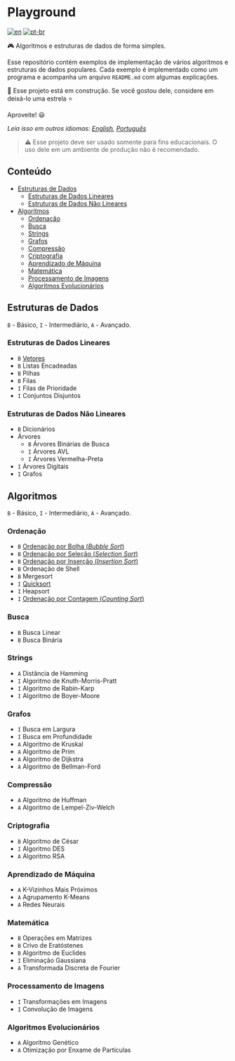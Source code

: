 # Playground

[![en](https://img.shields.io/badge/lang-en-red.svg)](./README.md) [![pt-br](https://img.shields.io/badge/lang-pt--br-green.svg)](README.pt-br.md)

:video_game: Algoritmos e estruturas de dados de forma simples.

Esse repositório contém exemplos de implementação de vários algoritmos e
estruturas de dados populares. Cada exemplo é implementado como um programa e
acompanha um arquivo `README.md` com algumas explicações.

:hammer: Esse projeto está em construção. Se você gostou dele, considere em
deixá-lo uma estrela :star:

Aproveite! :smiley:

_Leia isso em outros idiomas: [English](README.md), [Português](README.pt-br.md)_

> ⚠️ Esse projeto deve ser usado somente para fins educacionais. O uso dele em
um ambiente de produção não é recomendado.

## Conteúdo

- [Estruturas de Dados](#estruturas-de-dados)
  - [Estruturas de Dados Lineares](#estruturas-de-dados-lineares)
  - [Estruturas de Dados Não Lineares](#estruturas-de-dados-não-lineares)
- [Algoritmos](#algoritmos)
  - [Ordenação](#ordenação)
  - [Busca](#busca)
  - [Strings](#strings)
  - [Grafos](#grafos)
  - [Compressão](#compressão)
  - [Criptografia](#criptografia)
  - [Aprendizado de Máquina](#aprendizado-de-máquina)
  - [Matemática](#matemática)
  - [Processamento de Imagens](#processamento-de-imagens)
  - [Algoritmos Evolucionários](#algoritmos-evolucionários)

## Estruturas de Dados

`B` - Básico, `I` - Intermediário, `A` - Avançado.

### Estruturas de Dados Lineares

- `B` [Vetores](data-structures/vector/README.pt-br.md)
- `B` Listas Encadeadas
- `B` Pilhas
- `B` Filas
- `I` Filas de Prioridade
- `I` Conjuntos Disjuntos

### Estruturas de Dados Não Lineares

- `B` Dicionários
- Árvores
    - `B` Árvores Binárias de Busca
    - `I` Árvores AVL
    - `I` Árvores Vermelha-Preta
- `I` Árvores Digitais
- `I` Grafos

## Algoritmos

`B` - Básico, `I` - Intermediário, `A` - Avançado.

### Ordenação

- `B` [Ordenação por Bolha (_Bubble Sort_)](sorting/bubble-sort/README.pt-br.md)
- `B` [Ordenação por Seleção (_Selection Sort_)](sorting/selection-sort/README.pt-br.md)
- `B` [Ordenação por Inserção (_Insertion Sort_)](sorting/insertion-sort/README.pt-br.md)
- `B` Ordenação de Shell
- `B` Mergesort
- `I` [Quicksort](sorting/quicksort/README.pt-br.md)
- `I` Heapsort
- `I` [Ordenação por Contagem (_Counting Sort_)](sorting/bubble-sort/README.pt-br.md)

### Busca

- `B` Busca Linear
- `B` Busca Binária

### Strings

- `A` Distância de Hamming
- `I` Algoritmo de Knuth-Morris-Pratt
- `I` Algoritmo de Rabin-Karp
- `I` Algoritmo de Boyer-Moore

### Grafos

- `I` Busca em Largura
- `I` Busca em Profundidade
- `A` Algoritmo de Kruskal
- `A` Algoritmo de Prim
- `A` Algoritmo de Dijkstra
- `A` Algoritmo de Bellman-Ford

### Compressão

- `A` Algoritmo de Huffman
- `A` Algoritmo de Lempel-Ziv-Welch

### Criptografia

- `B` Algoritmo de César
- `I` Algoritmo DES
- `A` Algoritmo RSA

### Aprendizado de Máquina

- `A` K-Vizinhos Mais Próximos
- `A` Agrupamento K-Means
- `A` Redes Neurais

### Matemática

- `B` Operações em Matrizes
- `B` Crivo de Eratóstenes
- `B` Algoritmo de Euclides
- `I` Eliminação Gaussiana
- `A` Transformada Discreta de Fourier

### Processamento de Imagens

- `I` Transformações em Imagens
- `I` Convolução de Imagens

### Algoritmos Evolucionários

- `A` Algoritmo Genético
- `A` Otimização por Enxame de Partículas
